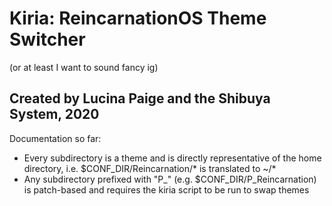 # Kiria: ReincarnationOS Theme Switcher
(or at least I want to sound fancy ig)

## Created by Lucina Paige and the Shibuya System, 2020

Documentation so far:
* Every subdirectory is a theme and is directly representative of the home directory, i.e. $CONF_DIR/Reincarnation/* is translated to ~/*
* Any subdirectory prefixed with "P_" (e.g. $CONF_DIR/P_Reincarnation) is patch-based and requires the kiria script to be run to swap themes
